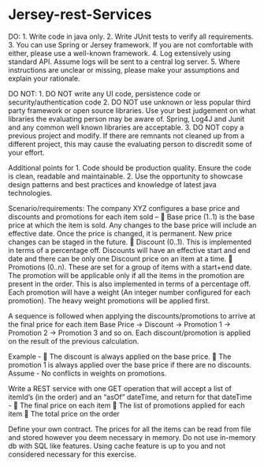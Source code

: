 # Jersey-rest-Services


 DO: 1. Write code in java only.
 2. Write JUnit tests to verify all requirements. 
 3. You can use Spring or Jersey framework. If you are not comfortable with either, please use a well-known framework.
 4. Log extensively using standard API. Assume logs will be sent to a central log server. 
 5. Where instructions are unclear or missing, please make your assumptions and explain your rationale. 
 
DO NOT: 1. DO NOT write any UI code, persistence code or security/authentication code 
2. DO NOT use unknown or less popular third party framework or open source libraries. Use your best judgement on what libraries the evaluating person may be aware of. Spring, Log4J and Junit and any common well known libraries are acceptable. 
3. DO NOT copy a previous project and modify. If there are remnants not cleaned up from a different project, this may cause the evaluating person to discredit some of your effort. 
 
Additional points for  1. Code should be production quality. Ensure the code is clean, readable and maintainable. 
2. Use the opportunity to showcase design patterns and best practices and knowledge of latest java technologies. 
 
Scenario/requirements: The company XYZ configures a base price and discounts and promotions for each item sold – 
 Base price (1..1) is the base price at which the item is sold. Any changes to the base price will include an effective date. 
Once the price is changed, it is permanent. New price changes can be staged in the future.  Discount (0..1). 
This is implemented in terms of a percentage off. Discounts will have an effective start and end date and there can be only one Discount price on an item at a time.
 Promotions (0..n). These are set for a group of items with a start+end date. 
The promotion will be applicable only if all the items in the promotion are present in the order. 
This is also implemented in terms of a percentage off. Each promotion will have a weight (An integer number configured for each promotion).
The heavy weight promotions will be applied first. 
 
A sequence is followed when applying the discounts/promotions to arrive at the final price for 
each item Base Price -> Discount -> Promotion 1 -> Promotion 2 -> Promotion 3 and so on. Each discount/promotion is applied 
on the result of the previous calculation. 
 
Example -   The discount is always applied on the base price. 
 The promotion 1 is always applied over the base price if there are no discounts. Assume - No conflicts in weights on promotions. 
 
Write a REST service with one GET operation that will accept a list of itemId’s (in the order) and an “asOf” dateTime,
and return for that dateTime -   The final price on each item  The list of promotions applied for each item 
 The total price on the order 
 
Define your own contract. The prices for all the items can be read from file and stored however you deem necessary in memory. 
Do not use in-memory db with SQL like features. Using cache feature is up to you and not considered necessary for this exercise.
